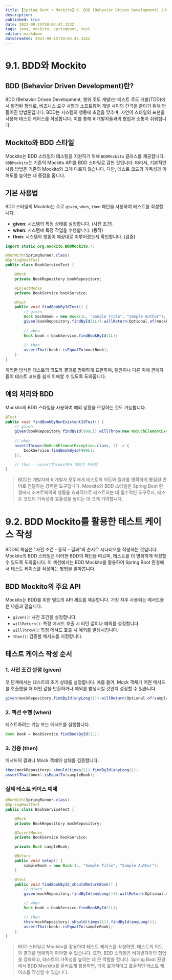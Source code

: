 ```yaml
---
title: [Spring Boot + Mockito] 9. BDD (Behavior Driven Development) 스타일로 Mockito 활용하기
description: 
published: true
date: 2023-09-15T10:03:47.333Z
tags: java, mockito, springboot, test
editor: markdown
dateCreated: 2023-09-15T10:03:47.333Z
---
```


# 9.1. BDD와 Mockito

## BDD (Behavior Driven Development)란?

BDD (Behavior Driven Development, 행위 주도 개발)는 테스트 주도 개발(TDD)에서 발전된 형태로, 비즈니스 요구 사항과 소프트웨어 개발 사이의 간극을 줄이기 위해 만들어진 방법론입니다. BDD는 시스템의 행동에 초점을 맞추며, 자연어 스타일의 표현을 사용해 테스트 케이스를 작성합니다. 이를 통해 비개발자들과의 협업과 소통이 쉬워집니다.

## Mockito와 BDD 스타일

Mockito는 BDD 스타일의 테스팅을 지원하기 위해 `BDDMockito` 클래스를 제공합니다. `BDDMockito`는 기존의 Mockito API를 BDD 스타일로 감싼 것입니다. 따라서, 기본적인 사용 방법은 기존의 Mockito와 크게 다르지 않습니다. 다만, 테스트 코드의 가독성과 이해도를 높이는 데 중점을 둡니다.

## 기본 사용법

BDD 스타일의 Mockito는 주로 `given`, `when`, `then` 패턴을 사용하여 테스트를 작성합니다.

- **given**: 시스템의 특정 상태를 설정합니다. (사전 조건)
- **when**: 시스템에 특정 작업을 수행합니다. (동작)
- **then**: 시스템의 행동이 예상대로 이루어졌는지 확인합니다. (검증)

```java
import static org.mockito.BDDMockito.*;

@RunWith(SpringRunner.class)
@SpringBootTest
public class BookServiceTest {

    @Mock
    private BookRepository bookRepository;

    @InjectMocks
    private BookService bookService;

    @Test
    public void findBookByIdTest() {
        // given
        Book mockBook = new Book(1L, "Sample Title", "Sample Author");
        given(bookRepository.findById(1L)).willReturn(Optional.of(mockBook));
        
        // when
        Book book = bookService.findBookById(1L);
        
        // then
        assertThat(book).isEqualTo(mockBook);
    }
}
```

이러한 방식은 테스트의 의도와 결과를 명확하게 표현하며, 팀원이나 다른 이해 관계자들이 테스트 코드를 쉽게 이해할 수 있도록 도와줍니다.

## 예외 처리와 BDD

Mockito의 BDD 스타일을 사용하여 예외 상황을 모킹하는 것도 가능합니다.

```java
@Test
public void findBookByNonExistentIdTest() {
    // given
    given(bookRepository.findById(999L)).willThrow(new NoSuchElementException());
    
    // when
    assertThrows(NoSuchElementException.class, () -> {
        bookService.findBookById(999L);
    });

    // then - assertThrows에서 예외가 처리됨
}
```

> BDD는 개발자와 비개발자 모두에게 테스트의 의도와 결과를 명확하게 통일된 언어로 전달하는 강력한 도구입니다. Mockito의 BDD 스타일은 Spring Boot 환경에서 소프트웨어의 행동을 효과적으로 테스트하는 데 필수적인 도구로서, 테스트 코드의 가독성과 효율성을 높이는 데 크게 기여합니다.

# 9.2. BDD Mockito를 활용한 테스트 케이스 작성

BDD의 핵심은 "사전 조건 - 동작 - 결과"의 순서로 시나리오를 작성하는 것입니다. Mockito의 BDD 스타일은 이러한 BDD의 패턴을 따르며, 테스트를 더 명확하게 작성할 수 있도록 도와줍니다. 이 섹션에서는 BDD Mockito를 활용하여 Spring Boot 환경에서 테스트 케이스를 작성하는 방법을 알아봅니다.

## BDD Mockito의 주요 API
Mockito는 BDD를 위한 별도의 API 세트를 제공합니다. 가장 자주 사용되는 메서드들은 다음과 같습니다.

- `given()`: 사전 조건을 설정합니다.
- `willReturn()`: 특정 메서드 호출 시 리턴 값이나 예외를 설정합니다.
- `willThrow()`: 특정 메서드 호출 시 예외를 발생시킵니다.
- `then()`: 검증할 메서드를 지정합니다.

## 테스트 케이스 작성 순서

### 1. 사전 조건 설정 (given)

첫 단계에서는 테스트의 초기 상태를 설정합니다. 예를 들어, Mock 객체가 어떤 메서드를 호출했을 때 어떤 값을 반환하거나 예외를 발생시킬 것인지 설정할 수 있습니다.

```java
given(mockRepository.findById(anyLong())).willReturn(Optional.of(sampleBook));
```

### 2. 액션 수행 (when)

테스트하려는 기능 또는 메서드를 실행합니다.

```java
Book book = bookService.findBookById(1L);
```

### 3. 검증 (then)

메서드의 결과나 Mock 객체의 상태를 검증합니다.

```java
then(mockRepository).should(times(1)).findById(anyLong());
assertThat(book).isEqualTo(sampleBook);
```

### 실제 테스트 케이스 예제

```java
@RunWith(SpringRunner.class)
@SpringBootTest
public class BookServiceTest {

    @Mock
    private BookRepository mockRepository;

    @InjectMocks
    private BookService bookService;

    private Book sampleBook;

    @Before
    public void setup() {
        sampleBook = new Book(1L, "Sample Title", "Sample Author");
    }

    @Test
    public void findBookById_shouldReturnBook() {
        // given
        given(mockRepository.findById(anyLong())).willReturn(Optional.of(sampleBook));

        // when
        Book book = bookService.findBookById(1L);

        // then
        then(mockRepository).should(times(1)).findById(anyLong());
        assertThat(book).isEqualTo(sampleBook);
    }
}
```

> BDD 스타일로 Mockito를 활용하여 테스트 케이스를 작성하면, 테스트의 의도와 결과를 명확하게 파악할 수 있습니다. 또한, BDD 스타일은 비개발자와의 협업을 강화하고, 테스트의 가독성을 높이는 데 큰 역할을 합니다. Spring Boot 환경에서 BDD Mockito를 올바르게 활용하면, 더욱 효과적이고 효율적인 테스트 케이스를 작성할 수 있습니다.
